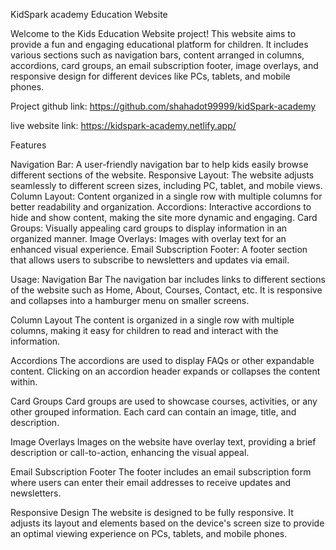 KidSpark academy Education Website

Welcome to the Kids Education Website project! This website aims to provide a fun and engaging educational platform for children. It includes various sections such as navigation bars, content arranged in columns, accordions, card groups, an email subscription footer, image overlays, and responsive design for different devices like PCs, tablets, and mobile phones.

Project github link:
https://github.com/shahadot99999/kidSpark-academy


live website link:
https://kidspark-academy.netlify.app/

Features

Navigation Bar: A user-friendly navigation bar to help kids easily browse different sections of the website.
Responsive Layout: The website adjusts seamlessly to different screen sizes, including PC, tablet, and mobile views.
Column Layout: Content organized in a single row with multiple columns for better readability and organization.
Accordions: Interactive accordions to hide and show content, making the site more dynamic and engaging.
Card Groups: Visually appealing card groups to display information in an organized manner.
Image Overlays: Images with overlay text for an enhanced visual experience.
Email Subscription Footer: A footer section that allows users to subscribe to newsletters and updates via email.


Usage:
Navigation Bar
The navigation bar includes links to different sections of the website such as Home, About, Courses, Contact, etc. It is responsive and collapses into a hamburger menu on smaller screens.

Column Layout
The content is organized in a single row with multiple columns, making it easy for children to read and interact with the information.

Accordions
The accordions are used to display FAQs or other expandable content. Clicking on an accordion header expands or collapses the content within.

Card Groups
Card groups are used to showcase courses, activities, or any other grouped information. Each card can contain an image, title, and description.

Image Overlays
Images on the website have overlay text, providing a brief description or call-to-action, enhancing the visual appeal.

Email Subscription Footer
The footer includes an email subscription form where users can enter their email addresses to receive updates and newsletters.

Responsive Design
The website is designed to be fully responsive. It adjusts its layout and elements based on the device's screen size to provide an optimal viewing experience on PCs, tablets, and mobile phones.